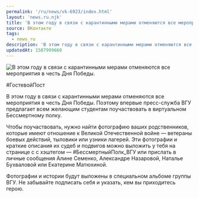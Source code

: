 ```yaml
---
permalink: '/ru/news/vk-6923/index.html'
layout: 'news.ru.njk'
title: 'В этом году в связи с карантинными мерами отменяются все мероприятия в честь Дня Победы.'
source: ВКонтакте
tags:
  - news_ru
description: 'В этом году в связи с карантинными мерами отменяются все мероприятия в честь Дня Победы.'
updatedAt: 1587999660
---
```

![В этом году в связи с карантинными мерами отменяются все мероприятия в честь Дня Победы.](https://sun9-32.userapi.com/impg/c858036/v858036636/1db6b7/tQq6Ue5mr50.jpg?size=800x533&quality=96&proxy=1&sign=ec07b1dcc9652ceca2dfc372f4cb3f87&c_uniq_tag=ekVpaZgu-aCREdxQuUV1NscMe24B7J5TJikYUzxeKFY&type=album)

#ГостевойПост

В этом году в связи с карантинными мерами отменяются все мероприятия в честь Дня Победы. Поэтому впервые пресс-служба ВГУ предлагает всем желающим студентам поучаствовать в виртуальном Бессмертному полку.

Чтобы поучаствовать, нужно найти фотографию ваших родственников, которые имеют отношение к Великой Отечественной войне — ветераны боевых действий, тыловики или узники лагерей. Эти фотографии и краткие описания их судеб и подвигов можно выложить у тебя на странице с с хэштегом — #БессмертныйПолк_ВГУ или прислать в личные сообщения Алине Семенко, Александре Назаровой, Наталье Бухваловой или Екатерине Матюхиной.

Фотографии и истории будут выложены в специальном альбоме группы ВГУ. Не забывайте подписать себя и указать, кем вы приходитесь герою.
